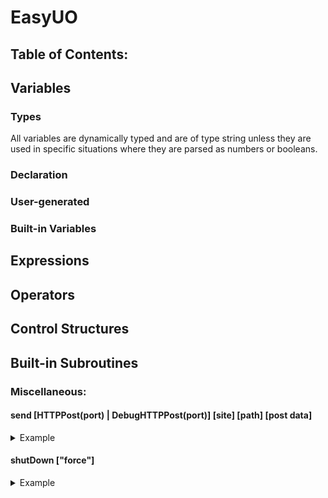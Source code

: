 # EasyUO

## Table of Contents:




## Variables

### Types

All variables are dynamically typed and are of type string unless they are used
in specific situations where they are parsed as numbers or booleans.

### Declaration

### User-generated

### Built-in Variables

## Expressions

## Operators

## Control Structures

## Built-in Subroutines

### Miscellaneous:

#### send [HTTPPost(port) | DebugHTTPPost(port)] [site] [path] [post data]

<details>
  <summary>Example</summary>
  
  ```
  ;******************************
  ; EUO Chat V1.0 by Cheffe
  ;******************************
  ;
  ; Allow send must be enabled!!!

  menu Clear
  menu Window Size 245 120
  menu Window Title EUO Chat V1.0
  menu Show 200 200
  menu HideEUO

  menu Text 1 20 20 Please enter your nickname:
  menu Font BGColor White
  menu Edit 2 20 40 200
  menu Font BGColor BtnFace
  menu Button 3 130 70 90 25 OK

  set #menuButton 0
  N1:
    if #menuButton = closed
      halt
    if #menuButton <> 3
  goto N1

  menu Get 2
  set %nickname #menuRes

  ;******************************

  menu Clear
  menu Window Size 500 230
  menu Font BGColor White
  menu Edit e1 20 180 360
  menu Font BGColor BtnFace
  menu Button b1 400 180 80 25 Send!

  set #menuButton 0
  N2:
    N3:
      if #scnt2 > 30
      {
        send HTTPPost www.easyuo.com /webscripts/euochat.pl R
        set #scnt2 0
      }

      if #menuButton = CLOSED
        halt

      if #menuButton <> b1
    goto N3
    set #menuButton 0

    menu Get e1
    send HTTPPost www.easyuo.com /webscripts/euochat.pl S %nickname , : #menuRes
    menu Activate e1

  goto N2
  ```
</details>

#### shutDown ["force"]

<details>
  <summary>Example</summary>
  
  ```
  if #charGhost = YES
  {
  shutDown
  }
  ```
</details>
